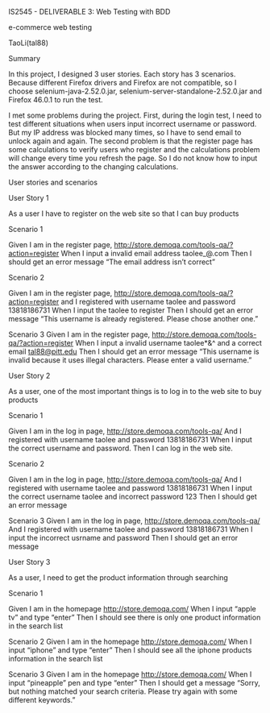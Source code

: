 IS2545 - DELIVERABLE 3: Web Testing with BDD

e-commerce web testing

TaoLi(tal88)

Summary

In this project, I designed 3 user stories. Each story has 3 scenarios. Because different Firefox drivers and Firefox are not compatible, so I choose selenium-java-2.52.0.jar, selenium-server-standalone-2.52.0.jar and Firefox 46.0.1 to run the test.

I met some problems during the project. First, during the login test, I need to test different situations when users input incorrect username or password. But my IP address was blocked many times, so I have to send email to unlock again and again. The second problem is that the register page has some calculations to verify users who register and the calculations problem will change every time you refresh the page. So I do not know how to input the answer according to the changing calculations.

User stories and scenarios

User Story 1

As a user I have to register on the web site so that I can buy products

Scenario 1

Given I am in the register page, http://store.demoqa.com/tools-qa/?action=register
When I input a invalid email address taolee_@.com
Then I should get an error message “The email address isn’t correct”


Scenario 2

Given I am in the register page, http://store.demoqa.com/tools-qa/?action=register and I registered with username taolee and password 13818186731
When I input the taolee to register
Then I should get an error message “This username is already registered. Please chose another one.”

Scenario 3
Given I am in the register page, http://store.demoqa.com/tools-qa/?action=register
When I input a invalid username taolee*&^ and a correct email tal88@pitt.edu
Then I should get an error message “This username is invalid because it uses illegal characters. Please enter a valid username.” 


User Story 2

As a user, one of the most important things is to log in to the web site to buy products

Scenario 1

Given I am in the log in page, http://store.demoqa.com/tools-qa/ 
And I registered with username taolee and password 13818186731
When I input the correct username and password.
Then I can log in the web site.

Scenario 2

Given I am in the log in page, http://store.demoqa.com/tools-qa/ 
And I registered with username taolee and password 13818186731
When I input the correct username taolee and incorrect password 123
Then I should get an error message


Scenario 3
Given I am in the log in page, http://store.demoqa.com/tools-qa/ 
And I registered with username taolee and password 13818186731
When I input the incorrect usrname and password
Then I should get an error message


User Story 3

As a user, I need to get the product information through searching 

Scenario 1

Given I am in the homepage http://store.demoqa.com/
When I input “apple tv” and type “enter”
Then I should see there is only one product information in the search list


Scenario 2
Given I am in the homepage http://store.demoqa.com/
When I input “iphone” and type “enter”
Then I should see all the iphone products information in the search list


Scenario 3
Given I am in the homepage http://store.demoqa.com/
When I input “pineapple” pen and type “enter”
Then I should get a message “Sorry, but nothing matched your search criteria. Please try again with some different keywords.”


